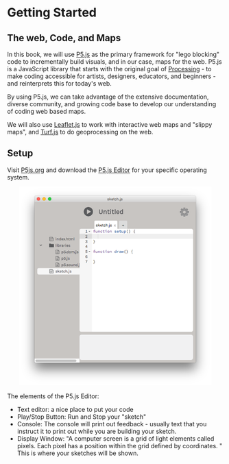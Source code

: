 # Getting Started

## The web, Code, and Maps
In this book, we will use [P5.js](http://p5js.org/) as the primary framework for "lego blocking" code to incrementally build visuals, and in our case, maps for the web. P5.js is a JavaScript library that starts with the original goal of [Processing](https://processing.org/) - to make coding accessible for artists, designers, educators, and beginners - and reinterprets this for today's web. 

By using P5.js, we can take advantage of the extensive documentation, diverse community, and growing code base to develop our understanding of coding web based maps. 

We will also use [Leaflet.js]() to work with interactive web maps and "slippy maps", and [Turf.js]() to do geoprocessing on the web. 

## Setup

Visit [P5js.org](http://p5js.org/) and download the [P5.js Editor](http://p5js.org/download/) for your specific operating system. 

<!--<img src="https://pbs.twimg.com/profile_images/502135348663578624/-oslcYof.png" width="250" float="left"> -->
<center> <img src="p5js-editor.png" float="right" width="450"> </center>


<!--P5.js            |  P5.js Editor-->
<!--:-------------------------:|:-------------------------:-->
<!--![](https://pbs.twimg.com/profile_images/502135348663578624/-oslcYof.png)  |  ![](p5js-editor.png)-->


The elements of the P5.js Editor:

* Text editor: a nice place to put your code
* Play/Stop Button: Run and Stop your "sketch"
* Console: The console will print out feedback - usually text that you instruct it to print out while you are building your sketch.
* Display Window: "A computer screen is a grid of light elements called pixels. Each pixel has a position within the grid defined by coordinates. " This is where your sketches will be shown.
